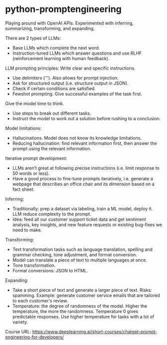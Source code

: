# python-promptengineering
Playing around with OpenAI APIs. Experimented with inferring, summarizing, transforming, and expanding. 

There are 2 types of LLMs: 
- Base LLMs which complete the next word. 
- Instruction-tuned LLMs which answer questions and use RLHF (reinforcement learning with human feedback).

LLM prompting principles:
Write clear and specific instructions. 
- Use delimiters (‘’’). Also allows for prompt injection.
- Ask for structured output (i.e. structure output in JSON).
- Check if certain conditions are satisfied.
- Fewshot prompting. Give successful examples of the task first.

Give the model time to think.
- Use steps to break out different tasks.
- Instruct the model to work out a solution before rushing to a conclusion.

Model limitations:
- Hallucinations. Model does not know its knowledge limitations. 
- Reducing hallucination: find relevant information first, then answer the prompt using the relevant information.

Iterative prompt development:
- LLMs aren’t great at following precise instructions (i.e. limit response to 50 words or less).
- Have a good process to fine-tune prompts iteratively, i.e. generate a webpage that describes an office chair and its dimension based on a fact sheet.

Inferring:
- Traditionally: prep a dataset via labeling, train a ML model, deploy it. LLM reduce complexity to the prompt.
- Idea: feed all our customer support ticket data and get sentiment analysis, key insights, and new feature requests or existing bug-fixes we need to make.

Transforming:
- Text transformation tasks such as language translation, spelling and grammar checking, tone adjustment, and format conversion.
- Model can translate a piece of text to multiple languages at once.
- Tone transformation.
- Format conversions: JSON to HTML.

Expanding: 
- Take a short piece of text and generate a larger piece of text. Risks: spamming. Example: generate customer service emails that are tailored to each customer's review.
- Temperature: the degree of randomness of the model. Higher the temperature, the more the randomness. Temperature 0 gives predictable responses. Use higher temperature for tasks with a lot of variety.

Course URL: https://www.deeplearning.ai/short-courses/chatgpt-prompt-engineering-for-developers/
